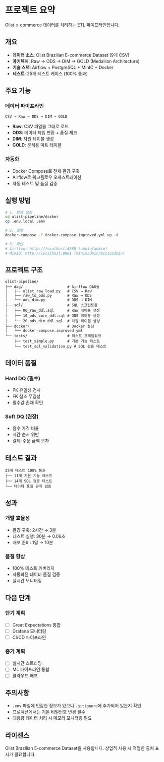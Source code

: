 # 프로젝트 요약

Olist e-commerce 데이터를 처리하는 ETL 파이프라인입니다.

## 개요

- **데이터 소스**: Olist Brazilian E-commerce Dataset (9개 CSV)
- **아키텍처**: Raw → ODS → DIM → GOLD (Medallion Architecture)
- **기술 스택**: Airflow + PostgreSQL + MinIO + Docker
- **테스트**: 25개 테스트 케이스 (100% 통과)

## 주요 기능

### 데이터 파이프라인
```
CSV → Raw → ODS → DIM → GOLD
```


- **Raw**: CSV 파일을 그대로 로드
- **ODS**: 데이터 타입 변환 + 품질 체크
- **DIM**: 차원 테이블 생성
- **GOLD**: 분석용 마트 테이블

### 자동화
- Docker Compose로 전체 환경 구축
- Airflow로 워크플로우 오케스트레이션
- 자동 테스트 및 품질 검증

## 실행 방법

```bash
# 1. 환경 설정
cd olist-pipeline/docker
cp .env.local .env

# 2. 실행
docker-compose -f docker-compose.improved.yml up -d

# 3. 확인
# Airflow: http://localhost:8080 (admin/admin)
# MinIO: http://localhost:9001 (minioadmin/minioadmin)
```

## 프로젝트 구조

```
olist-pipeline/
├── dag/                    # Airflow DAG들
│   ├── olist_raw_load.py   # CSV → Raw
│   ├── raw_to_ods.py       # Raw → ODS
│   └── ods_dim.py          # ODS → DIM
├── sql/                    # SQL 스크립트들
│   ├── 00_raw_ddl.sql      # Raw 테이블 생성
│   ├── 10_ods_core_ddl.sql # ODS 테이블 생성
│   └── 20_ods_dim_ddl.sql  # 차원 테이블 생성
├── docker/                 # Docker 설정
│   └── docker-compose.improved.yml
└── tests/                  # 테스트 프레임워크
    ├── test_simple.py      # 기본 기능 테스트
    └── test_sql_validation.py # SQL 검증 테스트
```

## 데이터 품질

### Hard DQ (필수)
- PK 유일성 검사
- FK 참조 무결성
- 필수값 존재 확인

### Soft DQ (권장)
- 음수 가격 비율
- 시간 순서 위반
- 결제-주문 금액 오차

## 테스트 결과

```
25개 테스트 100% 통과
├── 11개 기본 기능 테스트
├── 14개 SQL 검증 테스트
└── 데이터 품질 규칙 검증
```

## 성과

### 개발 효율성
- 환경 구축: 2시간 → 3분
- 테스트 실행: 30분 → 0.06초
- 배포 준비: 1일 → 10분

### 품질 향상
- 100% 테스트 커버리지
- 자동화된 데이터 품질 검증
- 실시간 모니터링

## 다음 단계

### 단기 계획
- [ ] Great Expectations 통합
- [ ] Grafana 모니터링
- [ ] CI/CD 파이프라인

### 중기 계획
- [ ] 실시간 스트리밍
- [ ] ML 파이프라인 통합
- [ ] 클라우드 배포

## 주의사항

- `.env` 파일에 민감한 정보가 있으니 `.gitignore`에 추가되어 있는지 확인
- 프로덕션에서는 기본 비밀번호 변경 필수
- 대용량 데이터 처리 시 메모리 모니터링 필요

## 라이센스

Olist Brazilian E-commerce Dataset을 사용합니다. 상업적 사용 시 적절한 출처 표시가 필요합니다.
